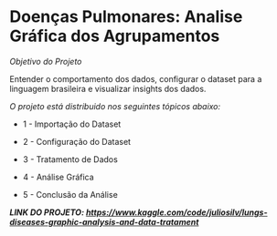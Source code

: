 # Doenças Pulmonares: Analise Gráfica dos Agrupamentos

*Objetivo do Projeto*

Entender o comportamento dos dados, configurar o dataset para a linguagem brasileira e visualizar insights dos dados.

*O projeto está distribuido nos seguintes tópicos abaixo:*

* 1 - Importação do Dataset

* 2 - Configuração do Dataset

* 3 - Tratamento de Dados

* 4 - Análise Gráfica

* 5 - Conclusão da Análise

***LINK DO PROJETO: https://www.kaggle.com/code/juliosilv/lungs-diseases-graphic-analysis-and-data-tratament***
